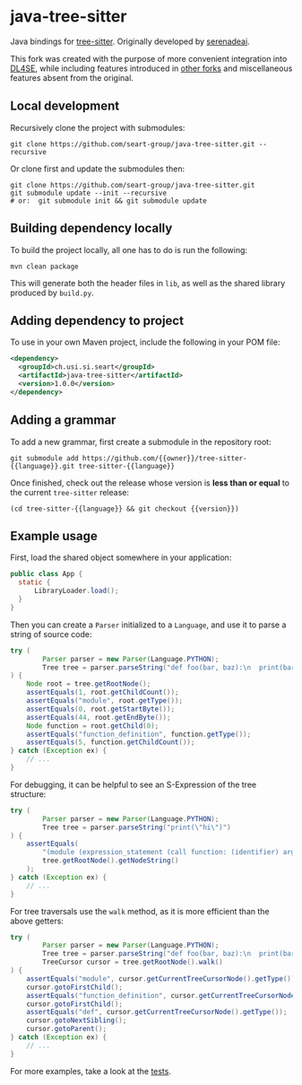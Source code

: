 # java-tree-sitter

Java bindings for [tree-sitter](https://tree-sitter.github.io/tree-sitter/).
Originally developed by [serenadeai](https://github.com/serenadeai).

This fork was created with the purpose of more convenient integration into [DL4SE](https://github.com/seart-group/DL4SE), while including features introduced in [other forks](https://github.com/jakobkhansen/java-tree-sitter) and miscellaneous features absent from the original.

## Local development

Recursively clone the project with submodules:

```shell
git clone https://github.com/seart-group/java-tree-sitter.git --recursive
```

Or clone first and update the submodules then:

```shell   
git clone https://github.com/seart-group/java-tree-sitter.git
git submodule update --init --recursive  
# or:  git submodule init && git submodule update
```

## Building dependency locally

To build the project locally, all one has to do is run the following:

```shell
mvn clean package
```

This will generate both the header files in `lib`, as well as the shared library produced by `build.py`.

## Adding dependency to project

To use in your own Maven project, include the following in your POM file:

```xml
<dependency>
  <groupId>ch.usi.si.seart</groupId>
  <artifactId>java-tree-sitter</artifactId>
  <version>1.0.0</version>
</dependency>
```

## Adding a grammar

To add a new grammar, first create a submodule in the repository root:

```shell
git submodule add https://github.com/{{owner}}/tree-sitter-{{language}}.git tree-sitter-{{language}}
```

Once finished, check out the release whose version is **less than or equal** to the current `tree-sitter` release:
```shell
(cd tree-sitter-{{language}} && git checkout {{version}})
```

## Example usage

First, load the shared object somewhere in your application:

```java
public class App {
  static {
      LibraryLoader.load();
  }
}
```

Then you can create a `Parser` initialized to a `Language`, and use it to parse a string of source code:

```java
try (
        Parser parser = new Parser(Language.PYTHON);
        Tree tree = parser.parseString("def foo(bar, baz):\n  print(bar)\n  print(baz)")
) {
    Node root = tree.getRootNode();
    assertEquals(1, root.getChildCount());
    assertEquals("module", root.getType());
    assertEquals(0, root.getStartByte());
    assertEquals(44, root.getEndByte());
    Node function = root.getChild(0);
    assertEquals("function_definition", function.getType());
    assertEquals(5, function.getChildCount());
} catch (Exception ex) {
    // ...
}
```

For debugging, it can be helpful to see an S-Expression of the tree structure:

```java
try (
        Parser parser = new Parser(Language.PYTHON);
        Tree tree = parser.parseString("print(\"hi\")")
) {
    assertEquals(
        "(module (expression_statement (call function: (identifier) arguments: (argument_list (string)))))",
        tree.getRootNode().getNodeString()
    );
} catch (Exception ex) {
    // ...
}
```

For tree traversals use the `walk` method, as it is more efficient than the above getters:

```java
try (
        Parser parser = new Parser(Language.PYTHON);
        Tree tree = parser.parseString("def foo(bar, baz):\n  print(bar)\n  print(baz)");
        TreeCursor cursor = tree.getRootNode().walk()
) {
    assertEquals("module", cursor.getCurrentTreeCursorNode().getType());
    cursor.gotoFirstChild();
    assertEquals("function_definition", cursor.getCurrentTreeCursorNode().getType());
    cursor.gotoFirstChild();
    assertEquals("def", cursor.getCurrentTreeCursorNode().getType());
    cursor.gotoNextSibling();
    cursor.gotoParent();
} catch (Exception ex) {
    // ...
}
```

For more examples, take a look at the [tests](src/test/java/usi/si/seart/treesitter).
